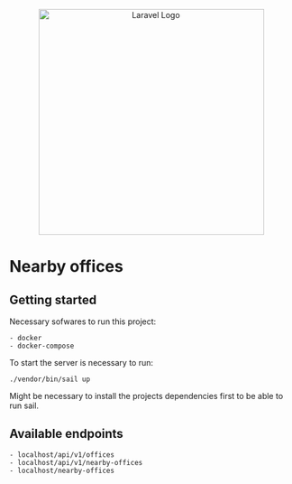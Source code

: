 <p align="center"><a href="https://laravel.com" target="_blank"><img src="https://raw.githubusercontent.com/laravel/art/master/logo-lockup/5%20SVG/2%20CMYK/1%20Full%20Color/laravel-logolockup-cmyk-red.svg" width="400" alt="Laravel Logo"></a></p>

# Nearby offices

## Getting started
Necessary sofwares to run this project:

    - docker
    - docker-compose

To start the server is necessary to run:

``./vendor/bin/sail up``

Might be necessary to install the projects dependencies first to be able to run sail.

## Available endpoints

    - localhost/api/v1/offices
    - localhost/api/v1/nearby-offices
    - localhost/nearby-offices

